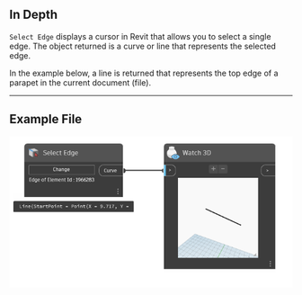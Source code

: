 ## In Depth

`Select Edge` displays a cursor in Revit that allows you to select a single edge. The object returned is a curve or line that represents the selected edge.

In the example below, a line is returned that represents the top edge of a parapet in the current document (file).

___
## Example File

![Select Edge](./Dynamo.Nodes.DSEdgeSelection_img.jpg)